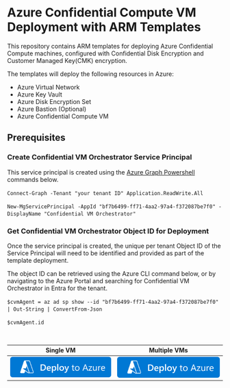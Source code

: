 # Azure Confidential Compute VM Deployment with ARM Templates

This repository contains ARM templates for deploying Azure Confidential Compute machines, configured with Confidential Disk Encryption and Customer Managed Key(CMK) encryption.

The templates will deploy the following resources in Azure:
- Azure Virtual Network 
- Azure Key Vault 
- Azure Disk Encryption Set
- Azure Bastion (Optional)
- Azure Confidential Compute VM 

## Prerequisites

### Create Confidential VM Orchestrator Service Principal
This service principal is created using the [Azure Graph Powershell](https://learn.microsoft.com/powershell/microsoftgraph/overview?view=graph-powershell-1.0) commands below.

`Connect-Graph -Tenant "your tenant ID" Application.ReadWrite.All`

`New-MgServicePrincipal -AppId "bf7b6499-ff71-4aa2-97a4-f372087be7f0" -DisplayName "Confidential VM Orchestrator"`

### Get Confidential VM Orchestrator Object ID for Deployment
Once the service principal is created, the unique per tenant Object ID of the Service Principal will need to be identified and provided as part of the template deployment. 

The object ID can be retrieved using the Azure CLI command below, or by navigating to the Azure Portal and searching for Confidential VM Orchestrator in Entra for the tenant. 

`$cvmAgent = az ad sp show --id "bf7b6499-ff71-4aa2-97a4-f372087be7f0" | Out-String | ConvertFrom-Json`

`$cvmAgent.id`


</br>

|                                                                                                        **Single VM**                                                                                                       |                                                                                                      **Multiple VMs**                                                                                                      |
|:--------------------------------------------------------------------------------------------------------------------------------------------------------------------------------------------------------------------------:|:--------------------------------------------------------------------------------------------------------------------------------------------------------------------------------------------------------------------------:|
| [![Deploy To Azure](https://raw.githubusercontent.com/Azure/azure-quickstart-templates/master/1-CONTRIBUTION-GUIDE/images/deploytoazure.svg?sanitize=true)](https://portal.azure.com/#create/Microsoft.Template/uri/https%3A%2F%2Fraw.githubusercontent.com%2Fcocallaw%2FAz-Confidential-Compute-ARM%2Fmain%2FSingle-VM%2Fazuredeploy.json) | [![Deploy To Azure](https://raw.githubusercontent.com/Azure/azure-quickstart-templates/master/1-CONTRIBUTION-GUIDE/images/deploytoazure.svg?sanitize=true)](https://portal.azure.com/#create/Microsoft.Template/uri/https%3A%2F%2Fraw.githubusercontent.com%2Fcocallaw%2FAz-Confidential-Compute-ARM%2Fmain%2FMultiple-VMs%2Fazuredeploy.json) |